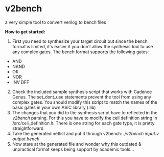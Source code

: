 # v2bench
a very simple tool to convert verilog to bench files

**How to get started:**
1. First you need to synthesize your target circuit but since the bench format is limited, it's easier if you don't allow the synthesis tool to use any complex gates. The bench format supports the following gates:
* AND
* NAND
* OR 
* NOR 
* INV DFF
2. Check the included sample synthesis script that works with Cadence Genus. The set_dont_use statements prevent the tool from using any complex gates. You should modify this script to match the names of the basic gates in your own ASIC library (.lib)
3. The changes that you did to the synthesis script have to reflected in the *v2bench* parsing. For this you have to modify the cell definition string in /src/cell_definition.h. There is one string for each gate type, it is pretty straightforward.
4. Take the generated netlist and put it through v2bench: *./v2bench input.v output.bench*
5. Now stare at the generated file and wonder why this outdated & unpractical format keeps being support by academic tools...
